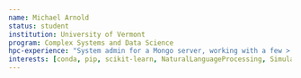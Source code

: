 ```yaml
---
name: Michael Arnold
status: student
institution: University of Vermont
program: Complex Systems and Data Science
hpc-experience: "System admin for a Mongo server, working with a few > 1TB datasets. Experience working with network data using graph-tool and networkx. Numerical computing with python: wrote a n-body simulator. A little experience with C++"
interests: [conda, pip, scikit-learn, NaturalLanguageProcessing, Simulations, bash, mathematica, matlab, python, big data, data wrangling, filesystem, networking, programming, unix environment]
---
```


